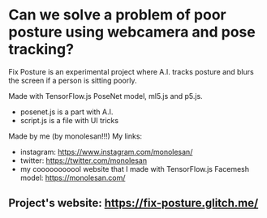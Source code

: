 Can we solve a problem of poor posture using webcamera and pose tracking?
==========================================================================
Fix Posture is an experimental project where A.I. tracks posture and blurs the screen if a person is sitting poorly.

Made with TensorFlow.js PoseNet model, ml5.js and p5.js.

* posenet.js is a part with A.I.
* script.js is a file with UI tricks

Made by me (by monolesan!!!)
My links:
* instagram: https://www.instagram.com/monolesan/
* twitter: https://twitter.com/monolesan
* my cooooooooool website that I made with TensorFlow.js Facemesh model: https://monolesan.com/

Project's website: https://fix-posture.glitch.me/
-----
